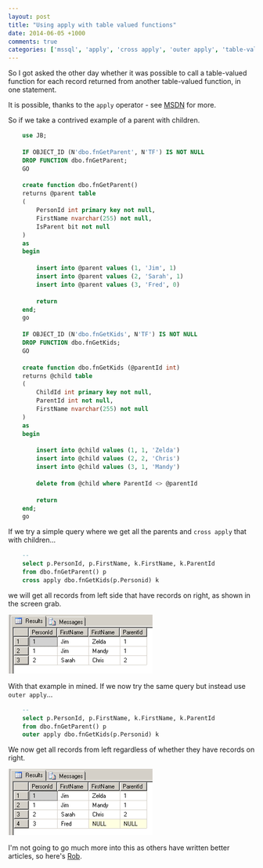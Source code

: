 ```yaml
---
layout: post
title: "Using apply with table valued functions"
date: 2014-06-05 +1000
comments: true
categories: ['mssql', 'apply', 'cross apply', 'outer apply', 'table-valued function']
---
```



So I got asked the other day whether it was possible to call a table-valued function for each 
record returned from another table-valued function, in one statement. 

It is possible, thanks to the ``apply`` operator - see [MSDN](http://technet.microsoft.com/en-us/library/ms175156\(v=SQL.105\).aspx) for more.

So if we take a contrived example of a parent with children.

```sql
	use JB;

	IF OBJECT_ID (N'dbo.fnGetParent', N'TF') IS NOT NULL
	DROP FUNCTION dbo.fnGetParent;
	GO

	create function dbo.fnGetParent()
	returns @parent table
	(
		PersonId int primary key not null,
		FirstName nvarchar(255) not null,
		IsParent bit not null
	)
	as
	begin
	   
		insert into @parent values (1, 'Jim', 1)
		insert into @parent values (2, 'Sarah', 1)
		insert into @parent values (3, 'Fred', 0)
	   
		return
	end;
	go

	IF OBJECT_ID (N'dbo.fnGetKids', N'TF') IS NOT NULL
	DROP FUNCTION dbo.fnGetKids;
	GO

	create function dbo.fnGetKids (@parentId int)
	returns @child table
	(
		ChildId int primary key not null,
		ParentId int not null,
		FirstName nvarchar(255) not null
	)
	as
	begin
	   
		insert into @child values (1, 1, 'Zelda')
		insert into @child values (2, 2, 'Chris')
		insert into @child values (3, 1, 'Mandy')
	   
		delete from @child where ParentId <> @parentId
	   
		return
	end;
	go
```

If we try a simple query where we get all the parents and `cross apply` that with children...

```sql
	-- 
	select p.PersonId, p.FirstName, k.FirstName, k.ParentId
	from dbo.fnGetParent() p
	cross apply dbo.fnGetKids(p.Personid) k
```
we will get all records from left side that have records on right, as shown in the screen grab.

![Cross Apply Result Table](public/assets/2014/06/20140605-using-cross-apply-with-table-valued-functions.png)

With that example in mined. If we now try the same query but instead use `outer apply`...

```sql
	-- 
	select p.PersonId, p.FirstName, k.FirstName, k.ParentId
	from dbo.fnGetParent() p
	outer apply dbo.fnGetKids(p.Personid) k
```

We now get all records from left regardless of whether they have records on right.

![Outer Apply Result Table](public/assets/2014/06/20140605-using-outer-apply-with-table-valued-functions.png)

I'm not going to go much more into this as others have written better articles, so here's [Rob](http://sqlblog.com/blogs/rob_farley/archive/2011/04/13/the-power-of-t-sql-s-apply-operator.aspx
).

